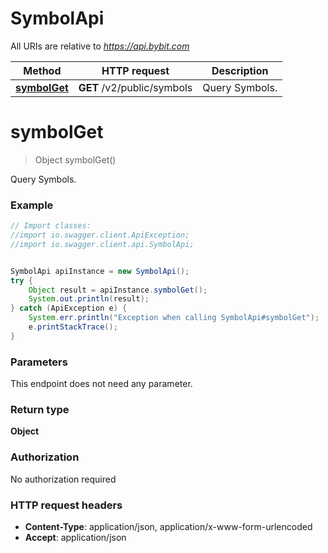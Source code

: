 # SymbolApi

All URIs are relative to *https://api.bybit.com*

Method | HTTP request | Description
------------- | ------------- | -------------
[**symbolGet**](SymbolApi.md#symbolGet) | **GET** /v2/public/symbols | Query Symbols.


<a name="symbolGet"></a>
# **symbolGet**
> Object symbolGet()

Query Symbols.

### Example
```java
// Import classes:
//import io.swagger.client.ApiException;
//import io.swagger.client.api.SymbolApi;


SymbolApi apiInstance = new SymbolApi();
try {
    Object result = apiInstance.symbolGet();
    System.out.println(result);
} catch (ApiException e) {
    System.err.println("Exception when calling SymbolApi#symbolGet");
    e.printStackTrace();
}
```

### Parameters
This endpoint does not need any parameter.

### Return type

**Object**

### Authorization

No authorization required

### HTTP request headers

 - **Content-Type**: application/json, application/x-www-form-urlencoded
 - **Accept**: application/json

